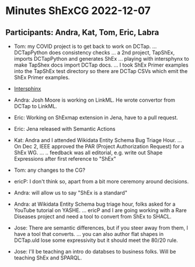 # Minutes ShExCG 2022-12-07
## Participants: Andra, Kat, Tom, Eric, Labra



* Tom: my COVID project is to get back to work on DCTap.
 ... DCTapPython does consistency checks
... a 2nd project, TapShEx, imports DCTapPython and generates ShEx
... playing with intersphynx to make TapShex docs import DCTap docs.
... I took ShEx Primer examples into the TapShEx test directory so there are DCTap CSVs which emit the ShEx Primer examples.

* [Intersphinx](https://docs.readthedocs.io/en/stable/guides/intersphinx.html)

* Andra: Josh Moore is working on LinkML. He wrote convertor from DCTap to LinkML.

* Eric: Working on ShExmap extension in Jena, have to a pull request. 
* Eric: Jena released with Semantic Actions


* Kat: Andra and I attended Wikidata Entity Schema Bug Triage Hour.
... On Dec 2, IEEE approved the PAR (Project Authorization Request) for a ShEx WG.
... .. feedback was all editorial, e.g. write out Shape Expressions after first reference to "ShEx"

* Tom: any changes to the CG?
* ericP: I don't think so, apart from a bit more ceremony around decisions.
* Andra: will allow us to say "ShEx is a standard"

* Andra: at Wikidata Entity Schema bug triage hour, folks asked for a YouTube tutorial on YASHE.
... ericP and I are going working with a Rare Diseases project and need a tool to convert from ShEx to SHACL.
* Jose: There are semantic differences, but if you steer away from them, I have a tool that converts.
... you can also author flat shapes in DCTap.uld lose some expressivity but it should meet the 80/20 rule.

* Jose: I'll be teaching an intro do databses to business folks. Will be teaching ShEx and SPARQL.
